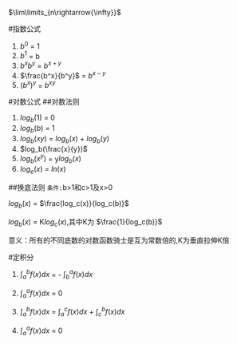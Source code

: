 
$\lim\limits_{n\rightarrow{\infty}}$

#指数公式
1. $b^0$ = 1
1. $b^1$ = b
1. $b^xb^y$ = $b^{x+y}$
1. $\frac{b^x}{b^y}$ = $b^{x-y}$
1. $(b^x)^y$ = $b^{xy}$

#对数公式
##对数法则
1. $log_b(1)$ = 0
1. $log_b(b)$ = 1
1. $log_b(xy)$ = $log_b(x)$ + $log_b(y)$
1. $log_b(\frac{x}{y})$
1. $log_b(x^y)$ = y$log_b(x)$
1. $log_e(x)$ = $ln(x)$

##换底法则
``条件:``b>1和c>1及x>0

$log_b(x)$ = $\frac{log_c(x)}{log_c(b)}$

$log_b(x)$ = K$log_c(x)$,其中K为 $\frac{1}{log_c(b)}$

意义：所有的不同底数的对数函数骑士是互为常数倍的,K为垂直拉伸K倍

#定积分
1. $\int_{a}^{b}f(x)dx$ = - $\int_{b}^{a}f(x)dx$

1. $\int_{a}^{a}f(x)dx$ = 0

1. $\int_{a}^{b}f(x)dx$ = $\int_{a}^{c}f(x)dx$ + $\int_{c}^{b}f(x)dx$

1. $\int_{a}^{a}f(x)dx$ = 0
